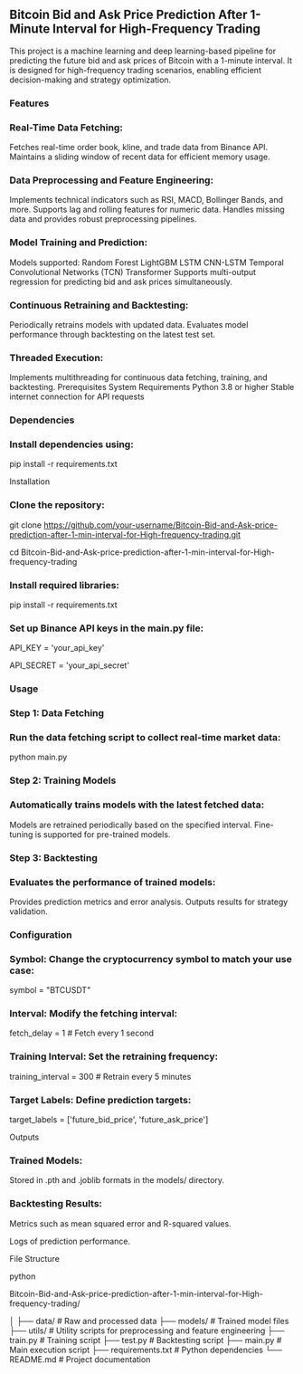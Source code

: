
## Bitcoin Bid and Ask Price Prediction After 1-Minute Interval for High-Frequency Trading
This project is a machine learning and deep learning-based pipeline for predicting the future bid and ask prices of Bitcoin with a 1-minute interval. It is designed for high-frequency trading scenarios, enabling efficient decision-making and strategy optimization.

### Features
### Real-Time Data Fetching:

Fetches real-time order book, kline, and trade data from Binance API.
Maintains a sliding window of recent data for efficient memory usage.
### Data Preprocessing and Feature Engineering:

Implements technical indicators such as RSI, MACD, Bollinger Bands, and more.
Supports lag and rolling features for numeric data.
Handles missing data and provides robust preprocessing pipelines.
### Model Training and Prediction:

Models supported:
Random Forest
LightGBM
LSTM
CNN-LSTM
Temporal Convolutional Networks (TCN)
Transformer
Supports multi-output regression for predicting bid and ask prices simultaneously.
### Continuous Retraining and Backtesting:

Periodically retrains models with updated data.
Evaluates model performance through backtesting on the latest test set.
### Threaded Execution:

Implements multithreading for continuous data fetching, training, and backtesting.
Prerequisites
System Requirements
Python 3.8 or higher
Stable internet connection for API requests
### Dependencies
### Install dependencies using:



pip install -r requirements.txt

Installation

### Clone the repository:


git clone https://github.com/your-username/Bitcoin-Bid-and-Ask-price-prediction-after-1-min-interval-for-High-frequency-trading.git

cd Bitcoin-Bid-and-Ask-price-prediction-after-1-min-interval-for-High-frequency-trading

### Install required libraries:



pip install -r requirements.txt

### Set up Binance API keys in the main.py file:



API_KEY = 'your_api_key'

API_SECRET = 'your_api_secret'

### Usage
### Step 1: Data Fetching
### Run the data fetching script to collect real-time market data:



python main.py

### Step 2: Training Models
### Automatically trains models with the latest fetched data:

Models are retrained periodically based on the specified interval.
Fine-tuning is supported for pre-trained models.

### Step 3: Backtesting
### Evaluates the performance of trained models:

Provides prediction metrics and error analysis.
Outputs results for strategy validation.
### Configuration
### Symbol: Change the cryptocurrency symbol to match your use case:

symbol = "BTCUSDT"

### Interval: Modify the fetching interval:

fetch_delay = 1  # Fetch every 1 second

### Training Interval: Set the retraining frequency:


training_interval = 300  # Retrain every 5 minutes

### Target Labels: Define prediction targets:


target_labels = ['future_bid_price', 'future_ask_price']

Outputs
### Trained Models:

Stored in .pth and .joblib formats in the models/ directory.

### Backtesting Results:

Metrics such as mean squared error and R-squared values.

Logs of prediction performance.

File Structure

python


Bitcoin-Bid-and-Ask-price-prediction-after-1-min-interval-for-High-frequency-trading/

│
├── data/                     # Raw and processed data
├── models/                   # Trained model files
├── utils/                    # Utility scripts for preprocessing and feature engineering
├── train.py                  # Training script
├── test.py                   # Backtesting script
├── main.py                   # Main execution script
├── requirements.txt          # Python dependencies
└── README.md                 # Project documentation
